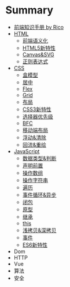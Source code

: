 # Summary

* [前端知识手册 by Rico](README.md)
* [HTML](a.md)
  * [前端语义化](a/qian-duan-yu-yi-hua.md)
  * [HTML5新特性](a/html5xin-te-xing.md)
  * [Canvas&SVG](a/canvas.md)
  * [正则表达式](a/zheng-ze-biao-da-shi.md)
* [CSS](chapter1.md)
  * [盒模型](chapter1/he-mo-xing.md)
  * [居中](chapter1/ru-he-ju-zhong-ff1f.md)
  * [Flex](chapter1/flex.md)
  * [Grid](chapter1/grid.md)
  * [布局](chapter1/bu-ju.md)
  * [CSS3新特性](chapter1/css3xin-te-xing.md)
  * [选择器优先级](chapter1/xuan-ze-qi-you-xian-ji.md)
  * [BFC](chapter1/bfc.md)
  * [移动端布局](chapter1/yi-dong-duan-bu-ju.md)
  * [浮动&清除](chapter1/fu-52a826-qing-chu.md)
  * [回流&重绘](chapter1/hui-6d4126-zhong-hui.md)
* [JavaScript](12.md)
  * [数据类型&判断](12/jsshu-ju-lei-xing.md)
  * [声明前置](12/sheng-ming-qian-zhi.md)
  * [操作数组](12/cao-zuo-shu-zu.md)
  * [操作字符串](12/cao-zuo-zi-fu-chuan.md)
  * [遍历](12/bian-li-dui-xiang-shu-xing.md)
  * [事件循环&异步](12/shi-jian-xun-huan.md)
  * [闭包](12/bi-bao.md)
  * [原型](12/yuan-xing.md)
  * [继承](12/ji-cheng.md)
  * [this](12/this.md)
  * [浅拷贝&深拷贝](12/qian-kao-8d1d26-shen-kao-bei.md)
  * [事件](12/shi-jian-mo-xing.md)
  * [ES6新特性](12/es6xin-te-xing.md)
* Dom
* HTTP
* Vue
* 算法
* 安全

